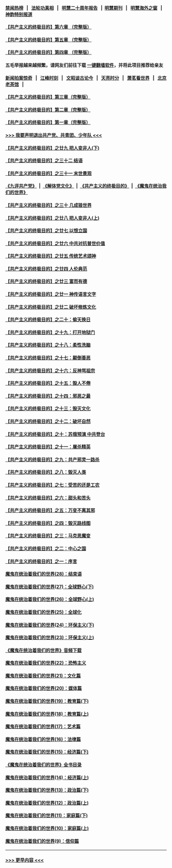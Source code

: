 #### [禁闻热榜](热点新闻.md?=0)  &nbsp;&nbsp;|&nbsp;&nbsp; [法轮功真相](https://github.com/gfw-breaker/truth/blob/master/README.md?=0) &nbsp;&nbsp;|&nbsp;&nbsp; [明慧二十周年报告](https://github.com/gfw-breaker/mh-reports/blob/master/README.md?=0) &nbsp;&nbsp;|&nbsp;&nbsp;[明慧期刊](https://github.com/gfw-breaker/mh-qikan) &nbsp;&nbsp;|&nbsp;&nbsp; [明慧海外之窗](https://github.com/gfw-breaker/mh-news/blob/master/README.md?=0) &nbsp;&nbsp;|&nbsp;&nbsp; [神韵特别报道](https://github.com/gfw-breaker/mh-news/blob/master/shenyun.md?=0)
#### [【共产主义的终极目的】第六章 （完整版）](../pages/nsc422/n11428913.md?t=03100003) 
#### [【共产主义的终极目的】第五章 （完整版）](../pages/nsc422/n11428912.md?t=03100003) 
#### [【共产主义的终极目的】第四章 （完整版）](../pages/nsc422/n11428907.md?t=03100003) 
#### 五毛举报越来越频繁，请网友们前往下载 [一键翻墙软件](https://github.com/gfw-breaker/ssr-accounts)，并将此项目推荐给亲友
#### [新闻拍案惊奇](https://github.com/gfw-breaker/banned-news/blob/master/pages/link4.md) &nbsp;&nbsp;|&nbsp;&nbsp; [江峰时刻](https://github.com/gfw-breaker/banned-news/blob/master/pages/link4.md) &nbsp;&nbsp;|&nbsp;&nbsp; [文昭谈古论今](https://github.com/gfw-breaker/banned-news/blob/master/pages/link4.md) &nbsp;&nbsp;|&nbsp;&nbsp; [天亮时分](https://github.com/gfw-breaker/banned-news/blob/master/pages/link4.md) &nbsp;&nbsp;|&nbsp;&nbsp; [萧茗看世界](https://github.com/gfw-breaker/banned-news/blob/master/pages/link4.md) &nbsp;&nbsp;|&nbsp;&nbsp; [北京老茶馆](https://github.com/gfw-breaker/banned-news/blob/master/pages/link4.md) &nbsp;&nbsp;|&nbsp;&nbsp; 
#### [【共产主义的终极目的】第三章（完整版）](../pages/nsc422/n11428848.md?t=03100003) 
#### [【共产主义的终极目的】第二章（完整版）](../pages/nsc422/n11428831.md?t=03100003) 
#### [【共产主义的终极目的】第一章（完整版）](../pages/nsc422/n11417651.md?t=03100003) 
#### [>>> 我要声明退出共产党、共青团、少年队 <<<](https://github.com/begood0513/goodnews/blob/master/quit/letter.md) 
#### [【共产主义的终极目的】之廿九 把人变非人(下)](../pages/nsc422/n11344140.md?t=03100003) 
#### [【共产主义的终极目的】之三十二 结语](../pages/nsc422/n11360535.md?t=03100003) 
#### [【共产主义的终极目的】之三十一 末世景观](../pages/nsc422/n11351129.md?t=03100003) 
#### [《九评共产党》](https://github.com/begood0513/9ping.md/blob/master/README.md) &nbsp;|&nbsp; [《解体党文化》](../../../../jtdwh.md/blob/master/README.md)  &nbsp;|&nbsp; [《共产主义的终极目的》](../../../../gczydzjmd.md/blob/master/README.md) &nbsp;|&nbsp; [《魔鬼在统治我们的世界》](../../../../mgztzwmdsj.md/blob/master/README.md) 
#### [【共产主义的终极目的】之三十 几成狼世界](../pages/nsc422/n11348280.md?t=03100003) 
#### [【共产主义的终极目的】之廿八 把人变非人(上)](../pages/nsc422/n11340492.md?t=03100003) 
#### [【共产主义的终极目的】之廿七 以恨立国](../pages/nsc422/n11336944.md?t=03100003) 
#### [【共产主义的终极目的】之廿六 中共对抗普世价值](../pages/nsc422/n11324785.md?t=03100003) 
#### [【共产主义的终极目的】之廿五 传统艺术颂神](../pages/nsc422/n11296396.md?t=03100003) 
#### [【共产主义的终极目的】之廿四 人伦典范](../pages/nsc422/n11296397.md?t=03100003) 
#### [【共产主义的终极目的】之廿三 富而有德](../pages/nsc422/n11283598.md?t=03100003) 
#### [【共产主义的终极目的】之廿一 神传语言文字](../pages/nsc422/n11263265.md?t=03100003) 
#### [【共产主义的终极目的】之廿二 破坏修炼文化](../pages/nsc422/n11245728.md?t=03100003) 
#### [【共产主义的终极目的】之二十：偷天换日](../pages/nsc422/n11238846.md?t=03100003) 
#### [【共产主义的终极目的】之十九：打开地狱门](../pages/nsc422/n11206376.md?t=03100003) 
#### [【共产主义的终极目的】之十八：柔性洗脑](../pages/nsc422/n11199994.md?t=03100003) 
#### [【共产主义的终极目的】之十七：颠倒善恶](../pages/nsc422/n11179782.md?t=03100003) 
#### [【共产主义的终极目的】之十六：反神骂祖宗](../pages/nsc422/n11166798.md?t=03100003) 
#### [【共产主义的终极目的】之十五：毁人不倦](../pages/nsc422/n11166792.md?t=03100003) 
#### [【共产主义的终极目的】之十四：邪恶之最](../pages/nsc422/n11150249.md?t=03100003) 
#### [【共产主义的终极目的】之十三：毁灭文化](../pages/nsc422/n11135227.md?t=03100003) 
#### [【共产主义的终极目的】之十二：破坏自然](../pages/nsc422/n11135214.md?t=03100003) 
#### [【共产主义的终极目的】之十：苏俄预演 中共登台](../pages/nsc422/n11118424.md?t=03100003) 
#### [【共产主义的终极目的】之十一：屠杀精英](../pages/nsc422/n11118442.md?t=03100003) 
#### [【共产主义的终极目的】之九：共产邪灵一路杀](../pages/nsc422/n11114139.md?t=03100003) 
#### [【共产主义的终极目的】之八：毁灭人类](../pages/nsc422/n11108503.md?t=03100003) 
#### [【共产主义的终极目的】之七：受苦的还是工农](../pages/nsc422/n11101809.md?t=03100003) 
#### [【共产主义的终极目的】之六：甜头和苦头](../pages/nsc422/n11096971.md?t=03100003) 
#### [【共产主义的终极目的】之五：万变不离其邪](../pages/nsc422/n11091285.md?t=03100003) 
#### [【共产主义的终极目的】之四：毁灭路线图](../pages/nsc422/n11086284.md?t=03100003) 
#### [【共产主义的终极目的】之三：马克思魔变](../pages/nsc422/n11061941.md?t=03100003) 
#### [【共产主义的终极目的】之二：中心之国](../pages/nsc422/n11047728.md?t=03100003) 
#### [【共产主义的终极目的】之一：序言](../pages/nsc422/n11086077.md?t=03100003) 
#### [魔鬼在统治着我们的世界(28)：结束语](../pages/nsc422/n10936246.md?t=03100003) 
#### [魔鬼在统治着我们的世界(27)：全球野心(下)](../pages/nsc422/n10928319.md?t=03100003) 
#### [魔鬼在统治着我们的世界(26)：全球野心(上)](../pages/nsc422/n10900318.md?t=03100003) 
#### [魔鬼在统治着我们的世界(25)：全球化](../pages/nsc422/n10788205.md?t=03100003) 
#### [魔鬼在统治着我们的世界(24)：环保主义(下)](../pages/nsc422/n10695307.md?t=03100003) 
#### [魔鬼在统治着我们的世界(23)：环保主义(上)](../pages/nsc422/n10688613.md?t=03100003) 
#### [《魔鬼在统治着我们的世界》音频下载](../pages/nsc422/n10635553.md?t=03100003) 
#### [魔鬼在统治着我们的世界(22)：恐怖主义](../pages/nsc422/n10614727.md?t=03100003) 
#### [魔鬼在统治着我们的世界(21)：文化篇](../pages/nsc422/n10597706.md?t=03100003) 
#### [魔鬼在统治着我们的世界(20)：媒体篇](../pages/nsc422/n10586579.md?t=03100003) 
#### [魔鬼在统治着我们的世界(19)：教育篇(下)](../pages/nsc422/n10564808.md?t=03100003) 
#### [魔鬼在统治着我们的世界(18)：教育篇(上)](../pages/nsc422/n10526970.md?t=03100003) 
#### [魔鬼在统治着我们的世界(17)：艺术篇](../pages/nsc422/n10499093.md?t=03100003) 
#### [魔鬼在统治着我们的世界(16)：法律篇](../pages/nsc422/n10485969.md?t=03100003) 
#### [魔鬼在统治着我们的世界(15)：经济篇(下)](../pages/nsc422/n10469975.md?t=03100003) 
#### [《魔鬼在统治着我们的世界》全书目录](../pages/nsc422/n10464261.md?t=03100003) 
#### [魔鬼在统治着我们的世界(14)：经济篇(上)](../pages/nsc422/n10457370.md?t=03100003) 
#### [魔鬼在统治着我们的世界(13)：政治篇(下)](../pages/nsc422/n10448270.md?t=03100003) 
#### [魔鬼在统治着我们的世界(12)：政治篇(上)](../pages/nsc422/n10444576.md?t=03100003) 
#### [魔鬼在统治着我们的世界(11)：家庭篇(下)](../pages/nsc422/n10440961.md?t=03100003) 
#### [魔鬼在统治着我们的世界(10)：家庭篇(上)](../pages/nsc422/n10435448.md?t=03100003) 
#### [魔鬼在统治着我们的世界(9)：信仰篇](../pages/nsc422/n10432159.md?t=03100003) 

----
#### [ >>> 更早内容 <<< ](../indexes/nsc422-earlier.md)
